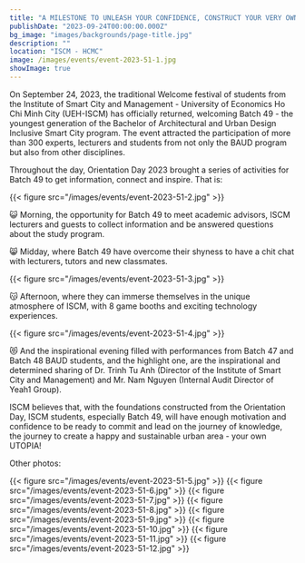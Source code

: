 ```yaml
---
title: "A MILESTONE TO UNLEASH YOUR CONFIDENCE, CONSTRUCT YOUR VERY OWN UTOPIA"
publishDate: "2023-09-24T00:00:00.000Z"
bg_image: "images/backgrounds/page-title.jpg"
description: "" 
location: "ISCM - HCMC"
image: /images/events/event-2023-51-1.jpg
showImage: true
---
```


On September 24, 2023, the traditional Welcome festival of students from the Institute of Smart City and Management - University of Economics Ho Chi Minh City (UEH-ISCM) has officially returned, welcoming Batch 49 - the youngest generation of the Bachelor of Architectural and Urban Design Inclusive Smart City program. The event attracted the participation of more than 300 experts, lecturers and students from not only the BAUD program but also from other disciplines.

Throughout the day, Orientation Day 2023 brought a series of activities for Batch 49 to get information, connect and inspire. That is:

{{< figure src="/images/events/event-2023-51-2.jpg" >}} 

😺 Morning, the opportunity for Batch 49 to meet academic advisors, ISCM lecturers and guests to collect information and be answered questions about the study program.

😸 Midday, where Batch 49 have overcome their shyness to have a chit chat with lecturers, tutors and new classmates.

{{< figure src="/images/events/event-2023-51-3.jpg" >}}

😽 Afternoon, where they can immerse themselves in the unique atmosphere of ISCM, with 8 game booths and exciting technology experiences.

{{< figure src="/images/events/event-2023-51-4.jpg" >}}

😻 And the inspirational evening filled with performances from Batch 47 and Batch 48 BAUD students, and the highlight one, are the inspirational and determined sharing of Dr. Trinh Tu Anh (Director of the Institute of Smart City and Management) and Mr. Nam Nguyen (Internal Audit Director of Yeah1 Group).

ISCM believes that, with the foundations constructed from the Orientation Day, ISCM students, especially Batch 49, will have enough motivation and confidence to be ready to commit and lead on the journey of knowledge, the journey to create a happy and sustainable urban area - your own UTOPIA!

Other photos:

{{< figure src="/images/events/event-2023-51-5.jpg" >}} 
{{< figure src="/images/events/event-2023-51-6.jpg" >}} 
{{< figure src="/images/events/event-2023-51-7.jpg" >}}
{{< figure src="/images/events/event-2023-51-8.jpg" >}}
{{< figure src="/images/events/event-2023-51-9.jpg" >}}
{{< figure src="/images/events/event-2023-51-10.jpg" >}}
{{< figure src="/images/events/event-2023-51-11.jpg" >}}
{{< figure src="/images/events/event-2023-51-12.jpg" >}}
